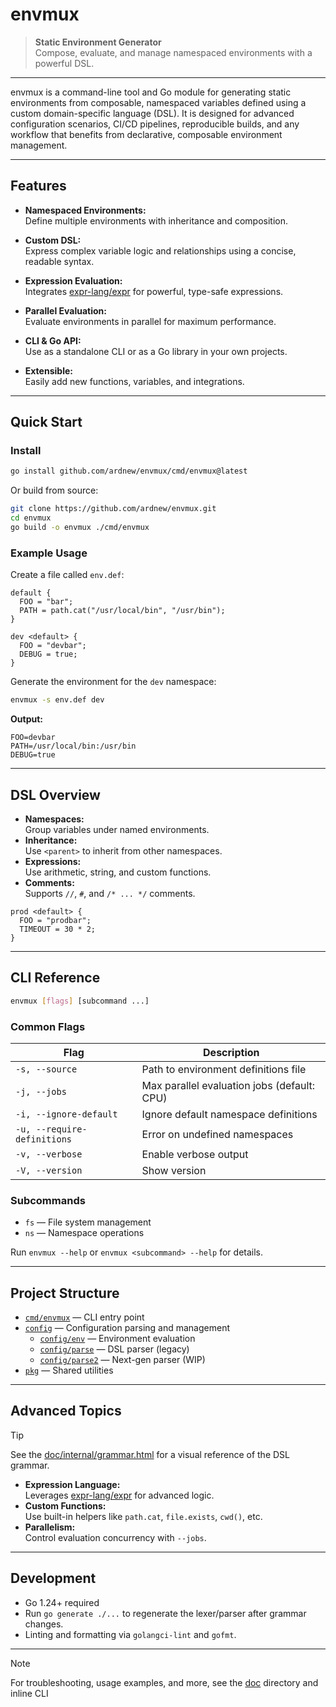 # envmux

> **Static Environment Generator**  
> Compose, evaluate, and manage namespaced environments with a powerful DSL.

---

envmux is a command-line tool and Go module for generating static environments from composable, namespaced variables defined using a custom domain-specific language (DSL). It is designed for advanced configuration scenarios, CI/CD pipelines, reproducible builds, and any workflow that benefits from declarative, composable environment management.

---

## Features

- **Namespaced Environments:**  
  Define multiple environments with inheritance and composition.

- **Custom DSL:**  
  Express complex variable logic and relationships using a concise, readable syntax.

- **Expression Evaluation:**  
  Integrates [expr-lang/expr](https://github.com/expr-lang/expr) for powerful, type-safe expressions.

- **Parallel Evaluation:**  
  Evaluate environments in parallel for maximum performance.

- **CLI & Go API:**  
  Use as a standalone CLI or as a Go library in your own projects.

- **Extensible:**  
  Easily add new functions, variables, and integrations.

---

## Quick Start

### Install

```sh
go install github.com/ardnew/envmux/cmd/envmux@latest
```

Or build from source:

```sh
git clone https://github.com/ardnew/envmux.git
cd envmux
go build -o envmux ./cmd/envmux
```

### Example Usage

Create a file called `env.def`:

```text
default {
  FOO = "bar";
  PATH = path.cat("/usr/local/bin", "/usr/bin");
}

dev <default> {
  FOO = "devbar";
  DEBUG = true;
}
```

Generate the environment for the `dev` namespace:

```sh
envmux -s env.def dev
```

**Output:**
```
FOO=devbar
PATH=/usr/local/bin:/usr/bin
DEBUG=true
```

---

## DSL Overview

- **Namespaces:**  
  Group variables under named environments.
- **Inheritance:**  
  Use `<parent>` to inherit from other namespaces.
- **Expressions:**  
  Use arithmetic, string, and custom functions.
- **Comments:**  
  Supports `//`, `#`, and `/* ... */` comments.

```text
prod <default> {
  FOO = "prodbar";
  TIMEOUT = 30 * 2;
}
```

---

## CLI Reference

```sh
envmux [flags] [subcommand ...]
```

### Common Flags

| Flag                | Description                                 |
|---------------------|---------------------------------------------|
| `-s, --source`      | Path to environment definitions file        |
| `-j, --jobs`        | Max parallel evaluation jobs (default: CPU) |
| `-i, --ignore-default` | Ignore default namespace definitions     |
| `-u, --require-definitions` | Error on undefined namespaces      |
| `-v, --verbose`     | Enable verbose output                       |
| `-V, --version`     | Show version                                |

### Subcommands

- `fs` — File system management
- `ns` — Namespace operations

Run `envmux --help` or `envmux <subcommand> --help` for details.

---

## Project Structure

- [`cmd/envmux`](cmd/envmux) — CLI entry point
- [`config`](config) — Configuration parsing and management
  - [`config/env`](config/env) — Environment evaluation
  - [`config/parse`](config/parse) — DSL parser (legacy)
  - [`config/parse2`](config/parse2) — Next-gen parser (WIP)
- [`pkg`](pkg) — Shared utilities

---

## Advanced Topics

> [!TIP]
> See the [doc/internal/grammar.html](doc/internal/grammar/internal/grammar.html) for a visual reference of the DSL grammar.

- **Expression Language:**  
  Leverages [expr-lang/expr](https://github.com/expr-lang/expr) for advanced logic.
- **Custom Functions:**  
  Use built-in helpers like `path.cat`, `file.exists`, `cwd()`, etc.
- **Parallelism:**  
  Control evaluation concurrency with `--jobs`.

---

## Development

- Go 1.24+ required
- Run `go generate ./...` to regenerate the lexer/parser after grammar changes.
- Linting and formatting via `golangci-lint` and `gofmt`.

---

> [!NOTE]
> For troubleshooting, usage examples, and more, see the [doc](doc/) directory and inline CLI